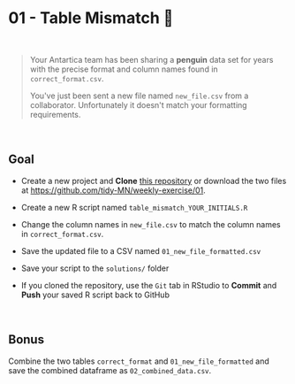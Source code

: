 # 01 - Table Mismatch :penguin:

<br>

> Your Antartica team has been sharing a **penguin** data set for years with the precise format and column names found in `correct_format.csv`.
>
> You've just been sent a new file named `new_file.csv` from a collaborator. Unfortunately it doesn't match your formatting requirements.

<br>

## Goal

- Create a new project and **Clone** [this repository](https://github.com/tidy-MN/weekly-exercise) or download the two files at https://github.com/tidy-MN/weekly-exercise/01. 

- Create a new R script named `table_mismatch_YOUR_INITIALS.R`

- Change the column names in `new_file.csv` to match the column names in `correct_format.csv`. 

- Save the updated file to a CSV named `01_new_file_formatted.csv`

- Save your script to the `solutions/` folder

- If you cloned the repository, use the `Git` tab in RStudio to **Commit** and **Push** your saved R script back to GitHub

<br>

## Bonus

Combine the two tables `correct_format` and `01_new_file_formatted` and save the combined dataframe as `02_combined_data.csv`.
